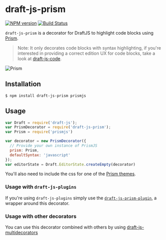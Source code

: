 # draft-js-prism

[![NPM version](https://badge.fury.io/js/draft-js-prism.svg)](http://badge.fury.io/js/draft-js-prism)
[![Build Status](https://travis-ci.org/SamyPesse/draft-js-prism.svg?branch=master)](https://travis-ci.org/SamyPesse/draft-js-prism)

`draft-js-prism` is a decorator for DraftJS to highlight code blocks using [Prism](https://github.com/PrismJS/prism).

> Note: It only decorates code blocks with syntax highlighting, if you're interested in providing a correct edition UX for code blocks, take a look at [draft-js-code](https://github.com/SamyPesse/draft-js-code).

![Prism](./preview.gif)

## Installation

```
$ npm install draft-js-prism prismjs
```

## Usage

```js
var Draft = require('draft-js');
var PrismDecorator = require('draft-js-prism');
var Prism = require('prismjs')

var decorator = new PrismDecorator({
  // Provide your own instance of PrismJS
  prism: Prism,
  defaultSyntax: 'javascript'
});
var editorState = Draft.EditorState.createEmpty(decorator)
```

You'll also need to include the css for one of the [Prism themes](https://github.com/PrismJS/prism/tree/gh-pages/themes).

### Usage with `draft-js-plugins`

If you're using `draft-js-plugins` simply use the [`draft-js-prism-plugin`](https://github.com/withspectrum/draft-js-prism-plugin), a wrapper around this decorator.

### Usage with other decorators

You can use this decorator combined with others by using [draft-js-multidecorators](https://github.com/SamyPesse/draft-js-multidecorators)

